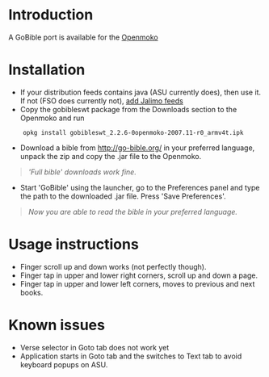 # Introduction #

A GoBible port is available for the [Openmoko](http://wiki.openmoko.org)

# Installation #

  * If your distribution feeds contains java (ASU currently does), then use it.  If not (FSO does currently not), [add Jalimo feeds](http://wiki.evolvis.org/jalimo/index.php/Packages#OpenMoko)
  * Copy the gobibleswt package from the Downloads section to the Openmoko and run
```
    opkg install gobibleswt_2.2.6-0openmoko-2007.11-r0_armv4t.ipk
```
  * Download a bible from http://go-bible.org/ in your preferred language, unpack the zip and copy the .jar file to the Openmoko.
> _'Full bible' downloads work fine._
  * Start 'GoBible' using the launcher, go to the Preferences panel and type the path to the downloaded .jar file. Press 'Save Preferences'.
> _Now you are able to read the bible in your preferred language._

# Usage instructions #

  * Finger scroll up and down works (not perfectly though).
  * Finger tap in upper and lower right corners, scroll up and down a page.
  * Finger tap in upper and lower left corners, moves to previous and next books.

# Known issues #

  * Verse selector in Goto tab does not work yet
  * Application starts in Goto tab and the switches to Text tab to avoid keyboard popups on ASU.